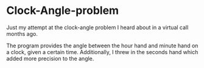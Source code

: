 # Clock-Angle-problem
Just my attempt at the clock-angle problem I heard about in a virtual call months ago.

The program provides the angle between the hour hand and minute hand on a clock, given a certain time. Additionally, I threw in the seconds hand which added more precision to the angle.
